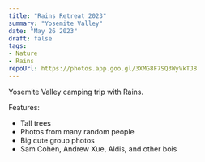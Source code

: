 ```yaml
---
title: "Rains Retreat 2023"
summary: "Yosemite Valley"
date: "May 26 2023"
draft: false
tags:
- Nature
- Rains
repoUrl: https://photos.app.goo.gl/3XMG8F7SQ3WyVkTJ8
---
```


Yosemite Valley camping trip with Rains.  

Features:
- Tall trees
- Photos from many random people
- Big cute group photos
- Sam Cohen, Andrew Xue, Aldis, and other bois
